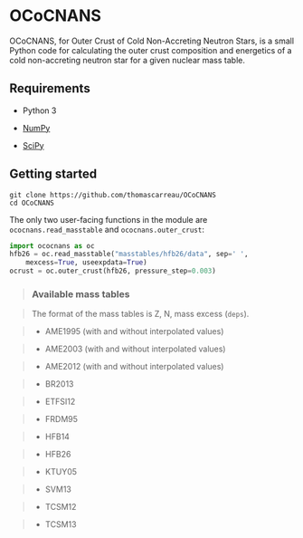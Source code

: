OCoCNANS
========

OCoCNANS, for Outer Crust of Cold Non-Accreting Neutron Stars, is a small 
Python code for calculating the outer crust composition and energetics of a 
cold non-accreting neutron star for a given nuclear mass table.

Requirements
------------

* Python 3

* [NumPy](https://numpy.org/install/)

* [SciPy](https://scipy.org/install.html)

Getting started
---------------

    git clone https://github.com/thomascarreau/OCoCNANS
    cd OCoCNANS

The only two user-facing functions in the module are `ococnans.read_masstable` 
and `ococnans.outer_crust`:

``` py 
import ococnans as oc
hfb26 = oc.read_masstable("masstables/hfb26/data", sep=' ', 
    mexcess=True, useexpdata=True)
ocrust = oc.outer_crust(hfb26, pressure_step=0.003)
```

> ### Available mass tables

> The format of the mass tables is Z, N, mass excess (`deps`).

> * AME1995 (with and without interpolated values)

> * AME2003 (with and without interpolated values)

> * AME2012 (with and without interpolated values)

> * BR2013

> * ETFSI12

> * FRDM95

> * HFB14

> * HFB26

> * KTUY05

> * SVM13

> * TCSM12

> * TCSM13
